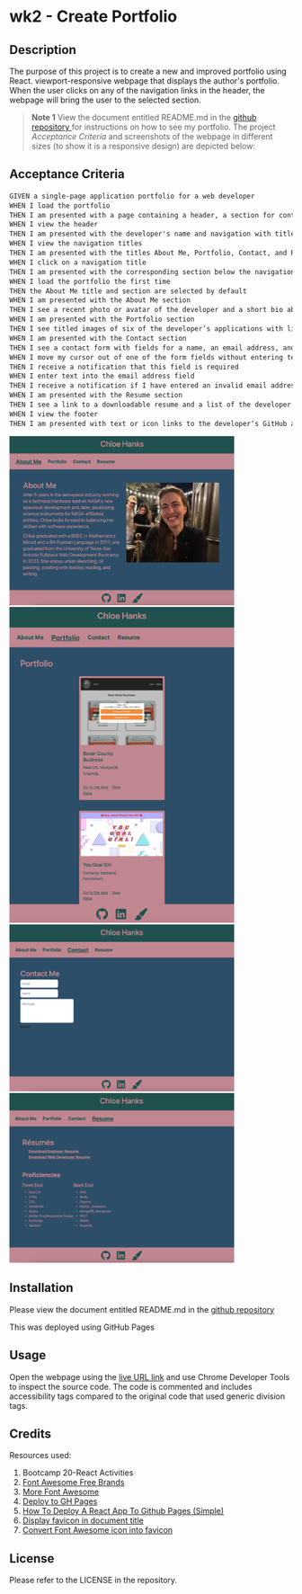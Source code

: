 # wk2 - Create Portfolio

## Description
The purpose of this project is to create a new and improved portfolio using React. viewport-responsive webpage that displays the author's portfolio. When the user clicks on any of the navigation links in the header, the webpage will bring the user to the selected section. 

> **Note 1** View the document entitled README.md in the [github repository ](https://github.com/chloeeh/hanks-react-portfolio/tree/main) for instructions on how to see my portfolio. The project _Acceptance Criteria_ and screenshots of the webpage in different sizes (to show it is a responsive design) are depicted below:


## Acceptance Criteria

```md
GIVEN a single-page application portfolio for a web developer
WHEN I load the portfolio
THEN I am presented with a page containing a header, a section for content, and a footer
WHEN I view the header
THEN I am presented with the developer's name and navigation with titles corresponding to different sections of the portfolio
WHEN I view the navigation titles
THEN I am presented with the titles About Me, Portfolio, Contact, and Resume, and the title corresponding to the current section is highlighted
WHEN I click on a navigation title
THEN I am presented with the corresponding section below the navigation without the page reloading and that title is highlighted
WHEN I load the portfolio the first time
THEN the About Me title and section are selected by default
WHEN I am presented with the About Me section
THEN I see a recent photo or avatar of the developer and a short bio about them
WHEN I am presented with the Portfolio section
THEN I see titled images of six of the developer’s applications with links to both the deployed applications and the corresponding GitHub repositories
WHEN I am presented with the Contact section
THEN I see a contact form with fields for a name, an email address, and a message
WHEN I move my cursor out of one of the form fields without entering text
THEN I receive a notification that this field is required
WHEN I enter text into the email address field
THEN I receive a notification if I have entered an invalid email address
WHEN I am presented with the Resume section
THEN I see a link to a downloadable resume and a list of the developer’s proficiencies
WHEN I view the footer
THEN I am presented with text or icon links to the developer’s GitHub and LinkedIn profiles, and their profile on a third platform (Stack Overflow, Twitter)
```


<img src="./assets/about.png" alt="About Me" width="400"/>

<img src="./assets/portfolio.png" alt="About Me" width="400"/>

<img src="./assets/contact.png" alt="About Me" width="400"/>

<img src="./assets/resume.png" alt="About Me" width="400"/>


## Installation

Please view the document entitled README.md in the [github repository ](https://github.com/chloeeh/hanks-react-portfolio/tree/main)

This was deployed using GitHub Pages

## Usage

Open the webpage using the [live URL link](https://chloeeh.github.io/hanks-react-portfolio/) and use Chrome Developer Tools to inspect the source code. The code is commented and includes accessibility tags compared to the original code that used generic division tags.


## Credits

Resources used:
1) Bootcamp 20-React Activities
2) [Font Awesome Free Brands](https://www.npmjs.com/package/@fortawesome/free-brands-svg-icons)
3) [More Font Awesome](https://fontawesome.com/v6/docs/web/use-with/react/)
4) [Deploy to GH Pages](https://create-react-app.dev/docs/deployment/#github-pages)
5) [How To Deploy A React App To Github Pages (Simple)](https://www.youtube.com/watch?v=Q9n2mLqXFpU)
6) [Display favicon in document title](https://stackoverflow.com/questions/18156240/use-font-awesome-icon-as-favicon)
7) [Convert Font Awesome icon into favicon](https://gauger.io/fonticon/)

## License

Please refer to the LICENSE in the repository.